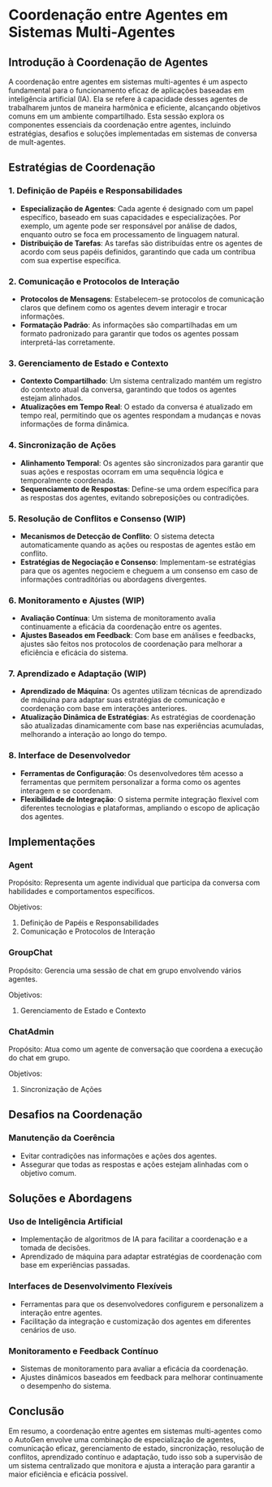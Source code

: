 # Coordenação entre Agentes em Sistemas Multi-Agentes

## Introdução à Coordenação de Agentes

A coordenação entre agentes em sistemas multi-agentes é um aspecto fundamental para o funcionamento eficaz de aplicações baseadas em inteligência artificial (IA). Ela se refere à capacidade desses agentes de trabalharem juntos de maneira harmônica e eficiente, alcançando objetivos comuns em um ambiente compartilhado. Esta sessão explora os componentes essenciais da coordenação entre agentes, incluindo estratégias, desafios e soluções implementadas em sistemas de conversa de mult-agentes.

## Estratégias de Coordenação

### 1. Definição de Papéis e Responsabilidades
- **Especialização de Agentes**: Cada agente é designado com um papel específico, baseado em suas capacidades e especializações. Por exemplo, um agente pode ser responsável por análise de dados, enquanto outro se foca em processamento de linguagem natural.
- **Distribuição de Tarefas**: As tarefas são distribuídas entre os agentes de acordo com seus papéis definidos, garantindo que cada um contribua com sua expertise específica.

### 2. Comunicação e Protocolos de Interação
- **Protocolos de Mensagens**: Estabelecem-se protocolos de comunicação claros que definem como os agentes devem interagir e trocar informações.
- **Formatação Padrão**: As informações são compartilhadas em um formato padronizado para garantir que todos os agentes possam interpretá-las corretamente.

### 3. Gerenciamento de Estado e Contexto
- **Contexto Compartilhado**: Um sistema centralizado mantém um registro do contexto atual da conversa, garantindo que todos os agentes estejam alinhados.
- **Atualizações em Tempo Real**: O estado da conversa é atualizado em tempo real, permitindo que os agentes respondam a mudanças e novas informações de forma dinâmica.

### 4. Sincronização de Ações
- **Alinhamento Temporal**: Os agentes são sincronizados para garantir que suas ações e respostas ocorram em uma sequência lógica e temporalmente coordenada.
- **Sequenciamento de Respostas**: Define-se uma ordem específica para as respostas dos agentes, evitando sobreposições ou contradições.

### 5. Resolução de Conflitos e Consenso (WIP)
- **Mecanismos de Detecção de Conflito**: O sistema detecta automaticamente quando as ações ou respostas de agentes estão em conflito.
- **Estratégias de Negociação e Consenso**: Implementam-se estratégias para que os agentes negociem e cheguem a um consenso em caso de informações contraditórias ou abordagens divergentes.

### 6. Monitoramento e Ajustes (WIP)
- **Avaliação Contínua**: Um sistema de monitoramento avalia continuamente a eficácia da coordenação entre os agentes.
- **Ajustes Baseados em Feedback**: Com base em análises e feedbacks, ajustes são feitos nos protocolos de coordenação para melhorar a eficiência e eficácia do sistema.

### 7. Aprendizado e Adaptação (WIP)
- **Aprendizado de Máquina**: Os agentes utilizam técnicas de aprendizado de máquina para adaptar suas estratégias de comunicação e coordenação com base em interações anteriores.
- **Atualização Dinâmica de Estratégias**: As estratégias de coordenação são atualizadas dinamicamente com base nas experiências acumuladas, melhorando a interação ao longo do tempo.

### 8. Interface de Desenvolvedor
- **Ferramentas de Configuração**: Os desenvolvedores têm acesso a ferramentas que permitem personalizar a forma como os agentes interagem e se coordenam.
- **Flexibilidade de Integração**: O sistema permite integração flexível com diferentes tecnologias e plataformas, ampliando o escopo de aplicação dos agentes.


## Implementações

### Agent
Propósito: Representa um agente individual que participa da conversa com habilidades e comportamentos específicos.

Objetivos:
1. Definição de Papéis e Responsabilidades
2. Comunicação e Protocolos de Interação

### GroupChat
Propósito: Gerencia uma sessão de chat em grupo envolvendo vários agentes.

Objetivos:
1. Gerenciamento de Estado e Contexto

### ChatAdmin
Propósito: Atua como um agente de conversação que coordena a execução do chat em grupo.

Objetivos:
1. Sincronização de Ações


## Desafios na Coordenação

### Manutenção da Coerência
- Evitar contradições nas informações e ações dos agentes.
- Assegurar que todas as respostas e ações estejam alinhadas com o objetivo comum.

## Soluções e Abordagens

### Uso de Inteligência Artificial
- Implementação de algoritmos de IA para facilitar a coordenação e a tomada de decisões.
- Aprendizado de máquina para adaptar estratégias de coordenação com base em experiências passadas.

### Interfaces de Desenvolvimento Flexíveis
- Ferramentas para que os desenvolvedores configurem e personalizem a interação entre agentes.
- Facilitação da integração e customização dos agentes em diferentes cenários de uso.

### Monitoramento e Feedback Contínuo
- Sistemas de monitoramento para avaliar a eficácia da coordenação.
- Ajustes dinâmicos baseados em feedback para melhorar continuamente o desempenho do sistema.

## Conclusão

Em resumo, a coordenação entre agentes em sistemas multi-agentes como o AutoGen envolve uma combinação de especialização de agentes, comunicação eficaz, gerenciamento de estado, sincronização, resolução de conflitos, aprendizado contínuo e adaptação, tudo isso sob a supervisão de um sistema centralizado que monitora e ajusta a interação para garantir a maior eficiência e eficácia possível.

